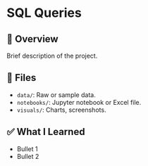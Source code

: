 # SQL Queries

## 📌 Overview
Brief description of the project.

## 📁 Files
- `data/`: Raw or sample data.
- `notebooks/`: Jupyter notebook or Excel file.
- `visuals/`: Charts, screenshots.

## ✅ What I Learned
- Bullet 1
- Bullet 2
